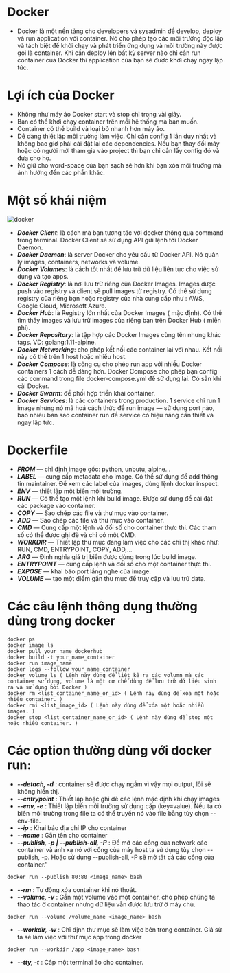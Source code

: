 # Docker
- Docker là một nền tảng cho developers và sysadmin để develop, deploy và run application với container. Nó cho phép tạo các môi trường độc lập và tách biệt để khởi chạy và phát triển ứng dụng và môi trường này được gọi là container. Khi cần deploy lên bất kỳ server nào chỉ cần run container của Docker thì application của bạn sẽ được khởi chạy ngay lập tức.
# Lợi ích của Docker
- Không như máy ảo Docker start và stop chỉ trong vài giây.
- Bạn có thể khởi chạy container trên mỗi hệ thống mà bạn muốn.
- Container có thể build và loại bỏ nhanh hơn máy ảo.
- Dễ dàng thiết lập môi trường làm việc. Chỉ cần config 1 lần duy nhất và không bao giờ phải cài đặt lại các dependencies. Nếu bạn thay đổi máy hoặc có người mới tham gia vào project thì bạn chỉ cần lấy config đó và đưa cho họ.
- Nó giữ cho word-space của bạn sạch sẽ hơn khi bạn xóa môi trường mà ảnh hưởng đến các phần khác.
# Một số khái niệm
![docker](https://github.com/phuccoderr/Microservice-Docker/assets/124669538/9c0c11cd-a85b-4df4-93b8-99bcd751fbcd)
- ***Docker Client***: là cách mà bạn tương tác với docker thông qua command trong terminal. Docker Client sẽ sử dụng API gửi lệnh tới Docker Daemon.
- ***Docker Daemon***: là server Docker cho yêu cầu từ Docker API. Nó quản lý images, containers, networks và volume.
- ***Docker Volume***s: là cách tốt nhất để lưu trữ dữ liệu liên tục cho việc sử dụng và tạo apps.
- ***Docker Registry***: là nơi lưu trữ riêng của Docker Images. Images được push vào registry và client sẽ pull images từ registry. Có thể sử dụng registry của riêng bạn hoặc registry của nhà cung cấp như : AWS, Google Cloud, Microsoft Azure.
- ***Docker Hub***: là Registry lớn nhất của Docker Images ( mặc định). Có thể tìm thấy images và lưu trữ images của riêng bạn trên Docker Hub ( miễn phí).
- ***Docker Repository***: là tập hợp các Docker Images cùng tên nhưng khác tags. VD: golang:1.11-alpine.
- ***Docker Networking***: cho phép kết nối các container lại với nhau. Kết nối này có thể trên 1 host hoặc nhiều host.
- ***Docker Compose***: là công cụ cho phép run app với nhiều Docker containers 1 cách dễ dàng hơn. Docker Compose cho phép bạn config các command trong file docker-compose.yml để sử dụng lại. Có sẵn khi cài Docker.
- ***Docker Swarm***: để phối hợp triển khai container.
- ***Docker Services***: là các containers trong production. 1 service chỉ run 1 image nhưng nó mã hoá cách thức để run image — sử dụng port nào, bao nhiêu bản sao container run để service có hiệu năng cần thiết và ngay lập tức.
# Dockerfile
- ***FROM*** — chỉ định image gốc: python, unbutu, alpine…
- ***LABEL*** — cung cấp metadata cho image. Có thể sử dụng để add thông tin maintainer. Để xem các label của images, dùng lệnh docker inspect.
- ***ENV*** — thiết lập một biến môi trường.
- ***RUN*** — Có thể tạo một lệnh khi build image. Được sử dụng để cài đặt các package vào container.
- ***COPY*** — Sao chép các file và thư mục vào container.
- ***ADD*** — Sao chép các file và thư mục vào container.
- ***CMD*** — Cung cấp một lệnh và đối số cho container thực thi. Các tham số có thể được ghi đè và chỉ có một CMD.
- ***WORKDIR*** — Thiết lập thư mục đang làm việc cho các chỉ thị khác như: RUN, CMD, ENTRYPOINT, COPY, ADD,…
- ***ARG*** — Định nghĩa giá trị biến được dùng trong lúc build image.
- ***ENTRYPOINT*** — cung cấp lệnh và đối số cho một container thực thi.
- ***EXPOSE*** — khai báo port lắng nghe của image.
- ***VOLUME*** — tạo một điểm gắn thư mục để truy cập và lưu trữ data.
# Các câu lệnh thông dụng thường dùng trong docker
~~~
docker ps
docker image ls
docker pull your_name_dockerhub
docker build -t your_name_container
docker run image_name
docker logs --follow your_name_container
docker volume ls ( Lệnh này dùng để liệt kê ra các volumn mà các container sử dụng, volume là một cơ chế dùng để lưu trữ dữ liệu sinh ra và sử dụng bởi Docker )
docker rm <list_container_name_or_id> ( Lệnh này dùng để xóa một hoặc nhiều container. )
docker rmi <list_image_id> ( Lệnh này dùng để xóa một hoặc nhiều images. )
docker stop <list_container_name_or_id> ( Lệnh này dùng để stop một hoặc nhiều container. )
~~~
# Các option thường dùng với docker run:
- ***--detach, -d*** : container sẽ được chạy ngầm vì vậy mọi output, lỗi sẽ không hiển thị.
- ***--entrypoint*** : Thiết lập hoặc ghi đè các lệnh mặc định khi chạy images
- ***--env, -e*** : Thiết lập biến môi trường sử dụng cặp (key=value). Nếu ta có biến môi trường trong file ta có thể truyền nó vào file bằng tùy chọn --env-file.
- ***--ip*** : Khai báo địa chỉ IP cho container
- ***--name*** : Gắn tên cho container
- ***--publish, -p | --publish-all, -P*** : Để mở các cổng của network các container và ánh xạ nó với cổng của máy host ta sử dụng tùy chọn --publish, -p. Hoặc sử dụng --publish-all, -P sẽ mở tất cả các cổng của container.'
~~~
docker run --publish 80:80 <image_name> bash
~~~
- ***--rm*** : Tự động xóa container khi nó thoát.
- ***--volume, -v*** : Gắn một volume vào một container, cho phép chúng ta thao tác ở container nhưng dữ liệu vẫn được lưu trữ ở máy chủ.
~~~
docker run --volume /volume_name <image_name> bash
~~~
- ***--workdir, -w*** : Chỉ định thư mục sẽ làm việc bên trong container. Giả sử ta sẽ làm việc với thư mục app trong docker
~~~
docker run --workdir /app <image_name> bash
~~~
- ***--tty, -t*** : Cấp một terminal ảo cho container.



